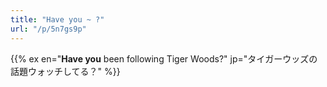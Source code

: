 ```yaml
---
title: "Have you ~ ?"
url: "/p/5n7gs9p"
---
```


{{% ex en="**Have you** been following Tiger Woods?" jp="タイガーウッズの話題ウォッチしてる？" %}}

